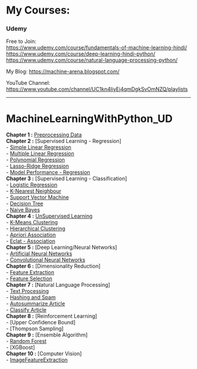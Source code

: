 # My Courses:
### Udemy
Free to Join:   
https://www.udemy.com/course/fundamentals-of-machine-learning-hindi/  
https://www.udemy.com/course/deep-learning-hindi-python/   
https://www.udemy.com/course/natural-language-processing-python/  

My Blog: https://machine-arena.blogspot.com/  

YouTube Channel: https://www.youtube.com/channel/UC1kn4liyEj4qmDgkSvOmNZQ/playlists



<hr>

# MachineLearningWithPython_UD
**Chapter 1 :** [Preprocessing Data](https://github.com/bansalrishi/MachineLearningWithPython_UD/blob/master/01.%20Data%20Pre-Processing.ipynb)  
**Chapter 2 :** [Supervised Learning - Regression]  
      -  [Simple Linear Regression](https://github.com/bansalrishi/MachineLearningWithPython_UD/blob/master/02.%20Simple%20Linear%20Regression.ipynb)  
      -  [Multiple Linear Regression](https://github.com/bansalrishi/MachineLearningWithPython_UD/blob/master/02.%20Multiple%20Linear%20Regression.ipynb)   
      -  [Polynomial Regression](https://github.com/bansalrishi/MachineLearningWithPython_UD/blob/master/02.%20Polynomial%20Regression.ipynb)  
      -  [Lasso-Ridge Regression](https://github.com/bansalrishi/MachineLearningWithPython_UD/blob/master/02.%20LassoRidge%20Regression.ipynb)  
      -  [Model Performance - Regression](https://github.com/bansalrishi/MachineLearningWithPython_UD/blob/master/02.%20Regression%20Model%20Performance.ipynb)    
 **Chapter 3 :** [Supervised Learning - Classification]  
      -  [Logistic Regression](https://github.com/bansalrishi/MachineLearningWithPython_UD/blob/master/03.%20Logistic%20Regression.ipynb)  
      -  [K-Nearest Neighbour](https://github.com/bansalrishi/MachineLearningWithPython_UD/blob/master/03.%20K%20Nearest%20Neighbour.ipynb)  
      -  [Support Vector Machine](https://github.com/bansalrishi/MachineLearningWithPython_UD/blob/master/03.%20Support%20Vector%20Machines.ipynb)           
      -  [Decision Tree](https://github.com/bansalrishi/MachineLearningWithPython_UD/blob/master/03.%20Decision%20Tree.ipynb)  
      -  [Naive Bayes](https://github.com/bansalrishi/MachineLearningWithPython_UD/blob/master/03.%20Naive%20Bayes.ipynb)   
**Chapter 4 :** [UnSupervised Learning](https://github.com/bansalrishi/MachineLearningWithPython_UD/blob/master/04.%20Unsupervised%20Learning%20-%20Clustering.ipynb)  
      -  [K-Means Clustering](https://github.com/bansalrishi/MachineLearningWithPython_UD/blob/master/04.%20K-Means%20Clustering.ipynb)  
      -  [Hierarchical Clustering](https://github.com/bansalrishi/MachineLearningWithPython_UD/blob/master/04.%20Hierarchical%20Clustering.ipynb)  
      -  [Apriori Association](https://github.com/bansalrishi/MachineLearningWithPython_UD/blob/master/04.%20Apriori%20Association.ipynb)  
      -  [Eclat - Association](https://github.com/bansalrishi/MachineLearningWithPython_UD/blob/master/04%20Eclat%20Association.ipynb)  
**Chapter 5 :** [Deep Learning/Neural Networks]  
      -  [Artificial Neural Networks](https://github.com/bansalrishi/MachineLearningWithPython_UD/blob/master/05.%20Artificial%20Neural%20Network.ipynb)  
      -  [Convolutional Neural Networks](https://github.com/bansalrishi/MachineLearningWithPython_UD/blob/master/05.%20Convolutional%20Neural%20Network.ipynb)  
**Chapter 6 :** [Dimensionality Reduction]  
      - [Feature Extraction](https://github.com/bansalrishi/MachineLearningWithPython_UD/blob/master/06.%20Dimentionality%20Reduction.ipynb)  
      - [Feature Selection](https://github.com/bansalrishi/MachineLearningWithPython_UD/blob/master/06.%20Feature%20Selection.ipynb)  
**Chapter 7 :** [Natural Language Processing]  
      -  [Text Processing](https://github.com/bansalrishi/MachineLearningWithPython_UD/blob/master/07.%20Text%20Processing.ipynb)  
      -  [Hashing and Spam](https://github.com/bansalrishi/MachineLearningWithPython_UD/blob/master/07.%20Hashing%20and%20Spam.ipynb)  
      -  [Autosummarize Article](https://github.com/bansalrishi/MachineLearningWithPython_UD/blob/master/07.%20Summarize%20Article.ipynb)    
      -  [Classify Article](https://github.com/bansalrishi/MachineLearningWithPython_UD/blob/master/07.%20Classify%20Article.ipynb)    
**Chapter 8 :** [Reinforcement Learning]  
      -  [Upper Confidence Bound]  
      -  [Thompson Sampling]  
**Chapter 9 :** [Ensemble Algorithm]  
      -  [Random Forest](https://github.com/bansalrishi/MachineLearningWithPython_UD/blob/master/09.%20Random%20Forest.ipynb)  
      -  [XGBoost]  
**Chapter 10 :** [Computer Vision]  
      -  [ImageFeatureExtraction](http://localhost:8888/notebooks/Github/MachineLearningWithPython_UD/10.%20ImageFeatureExtraction.ipynb)  
       

